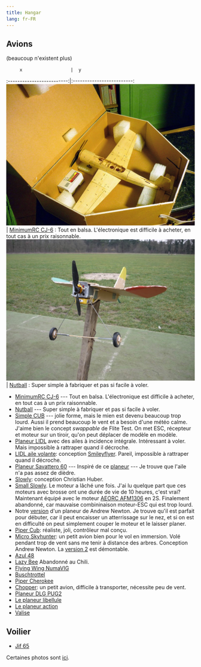 ```yaml
---
title: Hangar
lang: fr-FR
---
```


## Avions

(beaucoup n'existent plus)

         x                  |  y
:-------------------------:|:-------------------------:
![](CJ6.JPG)  |  [MinimumRC CJ-6](https://fr.aliexpress.com/item/32826439827.html) : Tout en balsa. L'électronique est difficile à acheter, en tout cas à un prix raisonnable.  
![](nutball/nutball.JPG) | [Nutball](nutball) : Super simple à fabriquer et pas si facile à voler.

- [MinimumRC CJ-6](https://fr.aliexpress.com/item/32826439827.html) --- Tout en balsa. L'électronique est difficile à acheter, en tout cas à un prix raisonnable.  
- [Nutball](nutball) --- Super simple à fabriquer et pas si facile à voler. 
- [Simple CUB](https://www.flitetest.com/articles/diy-ft-simple-cub-build) --- jolie forme, mais le mien est devenu beaucoup trop lourd. Aussi il prend beaucoup le vent et a besoin d'une météo calme.  J'aime bien le concept *swappable* de Flite Test. On met ESC, récepteur et moteur sur un tiroir, qu'on peut déplacer de modèle en modèle. 
- [Planeur LIDL](LIDL-pitcherons) avec des ailes à incidence intégrale. Intéressant à voler. Mais impossible à rattraper quand il décroche. 
- [LIDL aile volante](https://photos.app.goo.gl/ysvFdg6jxGsQ5peB7): conception [Smileyflyer](https://www.youtube.com/watch?v=cc494kIiwVI&t=432s). Pareil, impossible à rattraper quand il décroche. 
- [Planeur Savattero 60](https://photos.app.goo.gl/FyKPBxDqGvVzvd3W8) --- Inspiré de ce [planeur](https://www.flitetest.com/articles/cheap-simple-foam-dlg-with-good-performance) --- Je trouve que l'aile n'a pas assez de dièdre. 
- [Slowly](https://www.rcgroups.com/forums/showthread.php?1686460-Sowly-A-magnificent-Land-and-Lake-Build): conception Christian Huber. 
- [Small Slowly](small_slowly/).  Le moteur a lâché une fois. J'ai lu quelque part que ces moteurs avec brosse ont une durée de vie de 10 heures, c'est vrai?  Maintenant équipé avec le moteur [AEORC AFM1306](https://fr.aliexpress.com/item/32751100547.html) en 2S. Finalement abandonné, car mauvaise combininaison moteur-ESC qui est trop lourd. 
- Notre [version](a_newton_pusher/) d'un planeur de Andrew Newton.  Je trouve qu'il est parfait pour débuter, car il peut encaisser un atterrissage sur le nez, et si on est en difficulté on peut simplement couper le moteur et le laisser planer.  
- [Piper Cub](g-ncub/): réaliste, joli, contrôleur mal conçu. 
- [Micro Skyhunter](micro_sky_hunter/): un petit avion bien pour le vol en immersion.  Volé pendant trop de vent sans me tenir à distance des arbres.  Conception Andrew Newton. La [version 2](https://www.modelisme.com/forum/aero-construction/210904-micro-hunter-scratch-build.html) est démontable. 
- [Azul 48](azul48/) 
- [Lazy Bee](lazy-bee/) Abandonné au Chili.
- [Flying Wing NumaVIG](flying-wing-numavig/)
- [Buschtrottel](buschtrottel/) 
- [Piper Cherokee](cherokee/)
- [Chopper](chopper/): un petit avion, difficile à transporter, nécessite peu de vent. 
- [Planeur DLG PUG2](pug2/)
- [Le planeur libellule](libellule/)
- [Le planeur action](action/) 
- [Valise](valise/) 

## Voilier

- [Jif 65](jif/)

Certaines photos sont [ici](https://photos.app.goo.gl/TNx8DpYNiykMsnXA6).

